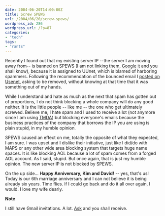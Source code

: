 ```yaml
---
date: 2004-06-20T14:00:00Z
title: Screw SPEWS
url: /2004/06/20/screw-spews/
wordpress_id: 286
wordpress_url: /?p=87
categories:
- "tech"
tags:
- "rants"
---
```


Recently I found out that my existing server IP --the server I am moving away from-- is banned on SPEWS (I am not linking them, <a href="http://www.google.com/search?q=spews" title="Google query for SPEWS">Google it</a> and you shall know), because it is assigned to UUnet, which is blamed of harboring spammers. Following the recommendation of the bounced email I <a href="http://goo.gl/Atxoy" title="My post on news.admin.net-abuse.email">posted on Usenet</a>, asking to be removed, without knowing at that time that it was something out of my hands.

While I understand and hate as much as the next that spam has gotten out of proportions, I do not think blocking a whole company will do any good neither. It is the little people -- like me -- the one who get ultimately screwed. Believe me, I hate spam and I used to receive a lot (not anymore since I am using <a href="http://www.tmda.net/" title="Tagged Message Delivery Agent">TMDA</a>) but blocking everyone's emails because the business practices of the company that borrows the IP you are using is plain stupid, in my humble opinion.

SPEWS caused an effect on me, totally the opposite of what they expected, I am sure. I was upset and I dislike their initiative, just like I did/do with MAPS or any other wide area blocking system that targets huge name spaces. It is like blocking AOL because a lot of spam comes from a forged AOL account. As I said, stupid. But once again, that is just my humble opinion. The new server IP is not blocked by SPEWS.

On the up side... <strong>Happy Anniversary, Kim and David!</strong> -- yes, that's us! Today is our 6th marriage anniversary and I can not believe it is being already six years. Time flies. If I could go back and do it all over again, I would. I love my wife dearly.

<strong class="note_update">Note</strong>

I still have Gmail invitations. A lot. <a href="mailto:david@collantes.us?Subject=Give me Gmail!" title="Contact">Ask</a> and you shall receive.